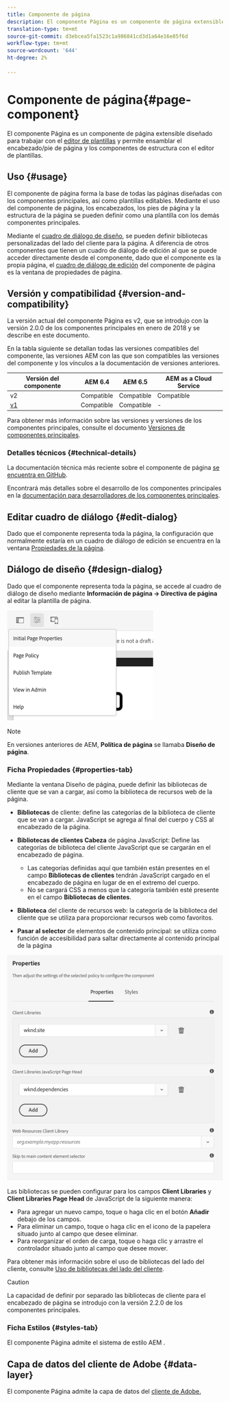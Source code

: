 ```yaml
---
title: Componente de página
description: El componente Página es un componente de página extensible diseñado para trabajar con el editor de plantillas y permitir que el encabezado/pie de página y los componentes de estructura se ensamblen con el editor de plantillas.
translation-type: tm+mt
source-git-commit: d3ebcea5fa1523c1a986841cd3d1a64e16e85f6d
workflow-type: tm+mt
source-wordcount: '644'
ht-degree: 2%

---
```



# Componente de página{#page-component}

El componente Página es un componente de página extensible diseñado para trabajar con el [editor de plantillas](https://docs.adobe.com/content/help/en/experience-manager-cloud-service/sites/authoring/features/templates.html) y permite ensamblar el encabezado/pie de página y los componentes de estructura con el editor de plantillas.

## Uso {#usage}

El componente de página forma la base de todas las páginas diseñadas con los componentes principales, así como plantillas editables. Mediante el uso del componente de página, los encabezados, los pies de página y la estructura de la página se pueden definir como una plantilla con los demás componentes principales.

Mediante el [cuadro de diálogo de diseño](#design-dialog), se pueden definir bibliotecas personalizadas del lado del cliente para la página. A diferencia de otros componentes que tienen un cuadro de diálogo de edición al que se puede acceder directamente desde el componente, dado que el componente es la propia página, el [cuadro de diálogo de edición](#edit-dialog) del componente de página es la ventana de propiedades de página.

## Versión y compatibilidad {#version-and-compatibility}

La versión actual del componente Página es v2, que se introdujo con la versión 2.0.0 de los componentes principales en enero de 2018 y se describe en este documento.

En la tabla siguiente se detallan todas las versiones compatibles del componente, las versiones AEM con las que son compatibles las versiones del componente y los vínculos a la documentación de versiones anteriores.

| Versión del componente | AEM 6.4   | AEM 6.5 | AEM as a Cloud Service |
|---|---|---|---|
| v2 | Compatible | Compatible | Compatible |
| [v1](v1/page-v1.md) | Compatible | Compatible | - |

Para obtener más información sobre las versiones y versiones de los componentes principales, consulte el documento [Versiones de componentes principales](/help/versions.md).

### Detalles técnicos {#technical-details}

La documentación técnica más reciente sobre el componente de página [se encuentra en GitHub](https://adobe.com/go/aem_cmp_tech_page_v2).

Encontrará más detalles sobre el desarrollo de los componentes principales en la [documentación para desarrolladores de los componentes principales](/help/developing/overview.md).

## Editar cuadro de diálogo {#edit-dialog}

Dado que el componente representa toda la página, la configuración que normalmente estaría en un cuadro de diálogo de edición se encuentra en la ventana [Propiedades de la página](https://docs.adobe.com/content/help/en/experience-manager-cloud-service/sites/authoring/fundamentals/page-properties.html).

## Diálogo de diseño {#design-dialog}

Dado que el componente representa toda la página, se accede al cuadro de diálogo de diseño mediante **Información de página -> Directiva de página** al editar la plantilla de página.

![Política de la página](/help/assets/page-policy.png)

>[!NOTE]
>
>En versiones anteriores de AEM, **Política de página** se llamaba **Diseño de página**.

### Ficha Propiedades {#properties-tab}

Mediante la ventana Diseño de página, puede definir las bibliotecas de cliente que se van a cargar, así como la biblioteca de recursos web de la página.

* **Bibliotecas**  de cliente: define las categorías de la biblioteca de cliente que se van a cargar. JavaScript se agrega al final del cuerpo y CSS al encabezado de la página.
* **Bibliotecas de clientes Cabeza**  de página JavaScript: Define las categorías de biblioteca del cliente JavaScript que se cargarán en el encabezado de página.
   * Las categorías definidas aquí que también están presentes en el campo **Bibliotecas de clientes** tendrán JavaScript cargado en el encabezado de página en lugar de en el extremo del cuerpo.
   * No se cargará CSS a menos que la categoría también esté presente en el campo **Bibliotecas de clientes**.

* **Biblioteca**  del cliente de recursos web: la categoría de la biblioteca del cliente que se utiliza para proporcionar recursos web como favoritos.

* **Pasar al selector**  de elementos de contenido principal: se utiliza como función de accesibilidad para saltar directamente al contenido principal de la página

![Cuadro de diálogo de diseño de componente de página](/help/assets/page-design.png)

Las bibliotecas se pueden configurar para los campos **Client Libraries** y **Client Libraries Page Head** de JavaScript de la siguiente manera:

* Para agregar un nuevo campo, toque o haga clic en el botón **Añadir** debajo de los campos.
* Para eliminar un campo, toque o haga clic en el icono de la papelera situado junto al campo que desee eliminar.
* Para reorganizar el orden de carga, toque o haga clic y arrastre el controlador situado junto al campo que desee mover.

Para obtener más información sobre el uso de bibliotecas del lado del cliente, consulte [Uso de bibliotecas del lado del cliente](https://helpx.adobe.com/experience-manager/6-5/sites/developing/using/clientlibs.html).

>[!CAUTION]
>
>La capacidad de definir por separado las bibliotecas de cliente para el encabezado de página se introdujo con la versión 2.2.0 de los componentes principales.

### Ficha Estilos {#styles-tab}

El componente Página admite el sistema de estilo AEM [](/help/get-started/authoring.md#component-styling).

## Capa de datos del cliente de Adobe {#data-layer}

El componente Página admite la capa de datos del [cliente de Adobe.](/help/developing/data-layer/overview.md)
